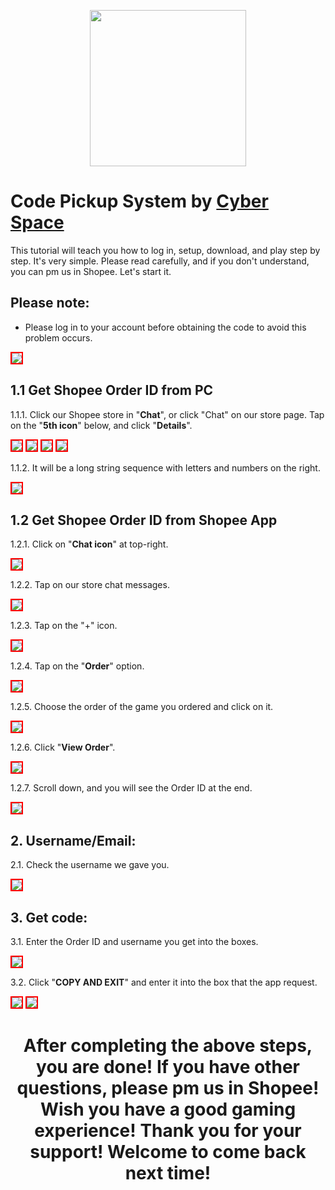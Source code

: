 <p align="center">
<img src="https://user-images.githubusercontent.com/91774682/135708227-fefb44fa-ae60-4d5b-8cdf-a68d30176e66.png" width="250" height="250">
</p>

# Code Pickup System by [Cyber Space](https://shopee.com.my/cyberspace1902)
This tutorial will teach you how to log in, setup, download, and play step by step. It's very simple. Please read carefully, and if you don't understand, you can pm us in Shopee. Let's start it.

## Please note:
* Please log in to your account before obtaining the code to avoid this problem occurs.

 <img src="https://user-images.githubusercontent.com/91774682/135890393-84031741-45ad-4ff8-88ac-5c8cca7913c5.png" style="border: 2px solid red" />


## 1.1 Get Shopee Order ID from PC

1.1.1. Click our Shopee store in "**Chat**", or click "Chat" on our store page. Tap on the "**5th icon**" below, and click "**Details**".

<img src="https://user-images.githubusercontent.com/91774682/135895644-451d96fe-c47d-4c91-a12f-986e2df25f35.jpg" style="border: 2px solid red" />
 
<img src="https://user-images.githubusercontent.com/91774682/135895843-29f4131f-3df4-4fa6-a11f-bdffbc1fe5c9.jpg" style="border: 2px solid red" />
  
<img src="https://user-images.githubusercontent.com/91774682/135895648-599c1b1d-fa67-4396-ab2f-1e3273c57d22.jpg" style="border: 2px solid red" />
   
<img src="https://user-images.githubusercontent.com/91774682/135895635-4bfaf81b-c07b-47b5-9053-690cb055dd32.jpg" style="border: 2px solid red" />
    

1.1.2.  It will be a long string sequence with letters and numbers on the right.

<img src="https://user-images.githubusercontent.com/91774682/135896119-c6acb5aa-a05c-49b9-9ee2-cf7ee423ef27.jpg" style="border: 2px solid red" />

## 1.2 Get Shopee Order ID from Shopee App

1.2.1. Click on "**Chat icon**" at top-right.

 <img src="https://user-images.githubusercontent.com/91774682/135897727-8d203751-c0b0-4c5b-a954-0d7ae1d55b29.jpg" style="border: 2px solid red" />

1.2.2. Tap on our store chat messages.

 <img src="https://user-images.githubusercontent.com/91774682/135900319-49e0e8fd-6544-4535-8c24-56608c51db79.jpg" style="border: 2px solid red" />

1.2.3. Tap on the "+" icon.

 <img src="https://user-images.githubusercontent.com/91774682/135900349-9fc0d54f-065b-49ea-bdbd-60bedf5f41a3.jpg" style="border: 2px solid red" />

1.2.4. Tap on the "**Order**" option.

 <img src="https://user-images.githubusercontent.com/91774682/135900396-6d02a7fb-8569-45a7-853b-5bdce1874a06.jpg" style="border: 2px solid red" />

1.2.5. Choose the order of the game you ordered and click on it.

 <img src="https://user-images.githubusercontent.com/91774682/135900419-f5f9cc36-b3b6-49da-89ee-c8612c5da69d.jpg" style="border: 2px solid red" />

1.2.6. Click "**View Order**".

 <img src="https://user-images.githubusercontent.com/91774682/135900444-97fa8864-47a4-49e0-8684-3c9e95c4ac1b.jpg" style="border: 2px solid red" />

1.2.7. Scroll down, and you will see the Order ID at the end.

 <img src="https://user-images.githubusercontent.com/91774682/135900463-ddf79865-98dd-4e58-b038-d8def189d669.jpg)" style="border: 2px solid red" />

## 2. Username/Email:

2.1. Check the username we gave you.

 <img src="https://user-images.githubusercontent.com/91774682/135901294-e446ad52-d9d9-4b20-ae3f-b9158214aca7.jpg" style="border: 2px solid red" />

## 3. Get code:

3.1. Enter the Order ID and username you get into the boxes.

 <img src="https://user-images.githubusercontent.com/91774682/135902815-763477b9-c219-479b-98a0-e9501c08b17b.jpg" style="border: 2px solid red" />

3.2. Click "**COPY AND EXIT**" and enter it into the box that the app request.

 <img src="https://user-images.githubusercontent.com/91774682/135902624-fd93227c-2c52-47e7-a380-6d9f9531c201.jpg" style="border: 2px solid red" />
 
 <img src="https://user-images.githubusercontent.com/91774682/135902627-b27e2673-db84-4580-bdb8-3477cddd0ae2.jpg" style="border: 2px solid red" />
  
<h2></h2>

<center> <h1>After completing the above steps, you are done! If you have other questions, please pm us in Shopee! Wish you have a good gaming experience! Thank you for your support! Welcome to come back next time!</h1> </center>
